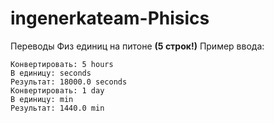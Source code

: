 # ingenerkateam-Phisics
Переводы Физ единиц на питоне **(5 строк!)**
Пример ввода:

    Конвертировать: 5 hours
    В единицу: seconds
    Результат: 18000.0 seconds
    Конвертировать: 1 day
    В единицу: min
    Результат: 1440.0 min
